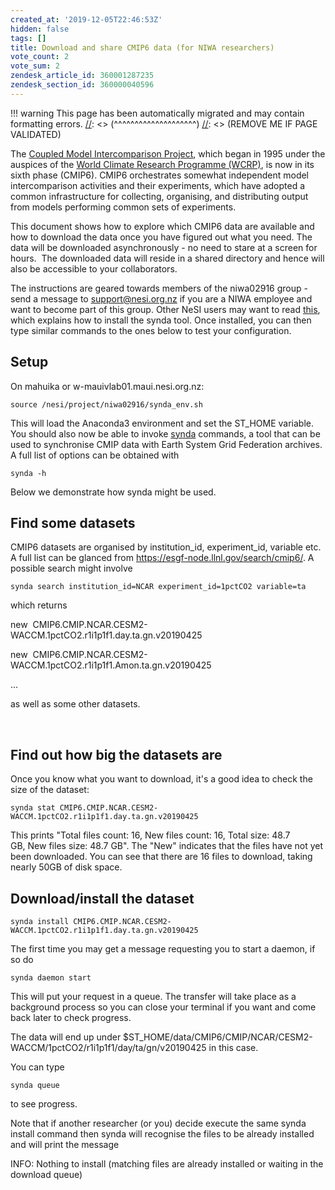 ```yaml
---
created_at: '2019-12-05T22:46:53Z'
hidden: false
tags: []
title: Download and share CMIP6 data (for NIWA researchers)
vote_count: 2
vote_sum: 2
zendesk_article_id: 360001287235
zendesk_section_id: 360000040596
---
```




[//]: <> (REMOVE ME IF PAGE VALIDATED)
[//]: <> (vvvvvvvvvvvvvvvvvvvv)
!!! warning
    This page has been automatically migrated and may contain formatting errors.
[//]: <> (^^^^^^^^^^^^^^^^^^^^)
[//]: <> (REMOVE ME IF PAGE VALIDATED)



The [Coupled Model Intercomparison
Project](https://www.wcrp-climate.org/wgcm-cmip), which began in 1995
under the auspices of the [World Climate Research Programme
(WCRP)](https://www.wcrp-climate.org/about-wcrp/wcrp-overview), is now
in its sixth phase (CMIP6). CMIP6 orchestrates somewhat independent
model intercomparison activities and their experiments, which have
adopted a common infrastructure for collecting, organising, and
distributing output from models performing common sets of experiments.

This document shows how to explore which CMIP6 data are available and
how to download the data once you have figured out what you need. The
data will be downloaded asynchronously - no need to stare at a screen
for hours.  The downloaded data will reside in a shared directory and
hence will also be accessible to your collaborators.

The instructions are geared towards members of the niwa02916 group -
send a message to <support@nesi.org.nz> if you are a NIWA employee and
want to become part of this group. Other NeSI users may want to
read [this](../../Scientific_Computing/Supported_Applications/Synda.md),
which explains how to install the synda tool. Once installed, you can
then type similar commands to the ones below to test your configuration.

## Setup

On mahuika or w-mauivlab01.maui.nesi.org.nz:

``` sl
source /nesi/project/niwa02916/synda_env.sh
```

This will load the Anaconda3 environment and set the ST\_HOME variable.
You should also now be able to invoke
[synda](../../Scientific_Computing/Supported_Applications/Synda.md)
commands, a tool that can be used to synchronise CMIP data with Earth
System Grid Federation archives. A full list of options can be obtained
with

``` sl
synda -h
```

Below we demonstrate how synda might be used.

## Find some datasets 

CMIP6 datasets are organised by institution\_id, experiment\_id,
variable etc. A full list can be glanced
from <https://esgf-node.llnl.gov/search/cmip6/>. A possible search might
involve

``` sl
synda search institution_id=NCAR experiment_id=1pctCO2 variable=ta
```

which returns

new  CMIP6.CMIP.NCAR.CESM2-WACCM.1pctCO2.r1i1p1f1.day.ta.gn.v20190425

new  CMIP6.CMIP.NCAR.CESM2-WACCM.1pctCO2.r1i1p1f1.Amon.ta.gn.v20190425

...

as well as some other datasets. 

 

## Find out how big the datasets are

Once you know what you want to download, it's a good idea to check the
size of the dataset:

``` sl
synda stat CMIP6.CMIP.NCAR.CESM2-WACCM.1pctCO2.r1i1p1f1.day.ta.gn.v20190425
```

This prints "Total files count: 16, New files count: 16, Total size:
48.7 GB, New files size: 48.7 GB". The "New" indicates that the files
have not yet been downloaded. You can see that there are 16 files to
download, taking nearly 50GB of disk space.

## Download/install the dataset 

``` sl
synda install CMIP6.CMIP.NCAR.CESM2-WACCM.1pctCO2.r1i1p1f1.day.ta.gn.v20190425
```

The first time you may get a message requesting you to start a daemon,
if so do

``` sl
synda daemon start
```

This will put your request in a queue. The transfer will take place as a
background process so you can close your terminal if you want and come
back later to check progress.

The data will end up
under $ST\_HOME/data/CMIP6/CMIP/NCAR/CESM2-WACCM/1pctCO2/r1i1p1f1/day/ta/gn/v20190425
in this case. 

You can type

``` sl
synda queue
```

to see progress.

Note that if another researcher (or you) decide execute the same synda
install command then synda will recognise the files to be already
installed and will print the message

INFO: Nothing to install (matching files are already installed or
waiting in the download queue)